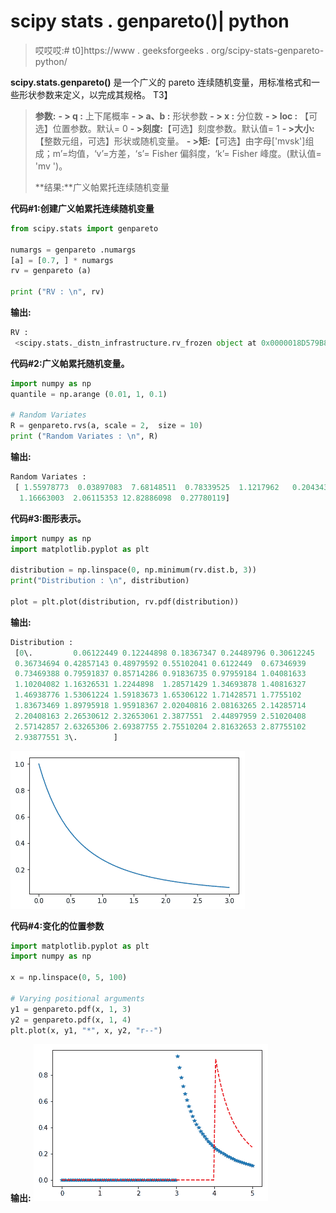 # scipy stats . genpareto()| python

> 哎哎哎:# t0]https://www . geeksforgeeks . org/scipy-stats-genpareto-python/

**scipy.stats.genpareto()** 是一个广义的 pareto 连续随机变量，用标准格式和一些形状参数来定义，以完成其规格。
T3】

> **参数:**
> **- > q :** 上下尾概率
> **- > a、b :** 形状参数
> **- > x :** 分位数
> **- > loc :** 【可选】位置参数。默认= 0
> **- >刻度:**【可选】刻度参数。默认值= 1
> **- >大小:**【整数元组，可选】形状或随机变量。
> **- >矩:**【可选】由字母['mvsk']组成；m’=均值，‘v’=方差，‘s’= Fisher 偏斜度，‘k’= Fisher 峰度。(默认值= 'mv ')。
> 
> **结果:**广义帕累托连续随机变量

**代码#1:创建广义帕累托连续随机变量**

```py
from scipy.stats import genpareto 

numargs = genpareto .numargs
[a] = [0.7, ] * numargs
rv = genpareto (a)

print ("RV : \n", rv) 
```

**输出:**

```py
RV : 
 <scipy.stats._distn_infrastructure.rv_frozen object at 0x0000018D579B85C0>

```

**代码#2:广义帕累托随机变量。**

```py
import numpy as np
quantile = np.arange (0.01, 1, 0.1)

# Random Variates
R = genpareto.rvs(a, scale = 2,  size = 10)
print ("Random Variates : \n", R)
```

**输出:**

```py
Random Variates : 
 [ 1.55978773  0.03897083  7.68148511  0.78339525  1.1217962   0.20434352
  1.16663003  2.06115353 12.82886098  0.27780119]
```

**代码#3:图形表示。**

```py
import numpy as np
import matplotlib.pyplot as plt

distribution = np.linspace(0, np.minimum(rv.dist.b, 3))
print("Distribution : \n", distribution)

plot = plt.plot(distribution, rv.pdf(distribution))
```

**输出:**

```py
Distribution : 
 [0\.         0.06122449 0.12244898 0.18367347 0.24489796 0.30612245
 0.36734694 0.42857143 0.48979592 0.55102041 0.6122449  0.67346939
 0.73469388 0.79591837 0.85714286 0.91836735 0.97959184 1.04081633
 1.10204082 1.16326531 1.2244898  1.28571429 1.34693878 1.40816327
 1.46938776 1.53061224 1.59183673 1.65306122 1.71428571 1.7755102
 1.83673469 1.89795918 1.95918367 2.02040816 2.08163265 2.14285714
 2.20408163 2.26530612 2.32653061 2.3877551  2.44897959 2.51020408
 2.57142857 2.63265306 2.69387755 2.75510204 2.81632653 2.87755102
 2.93877551 3\.        ]
```

![](img/43000b11047a3971841f018598192d51.png)

**代码#4:变化的位置参数**

```py
import matplotlib.pyplot as plt
import numpy as np

x = np.linspace(0, 5, 100)

# Varying positional arguments
y1 = genpareto.pdf(x, 1, 3)
y2 = genpareto.pdf(x, 1, 4)
plt.plot(x, y1, "*", x, y2, "r--")
```

**输出:**
![](img/4bb1a0e9203c2e0d0c12156e67edef7e.png)